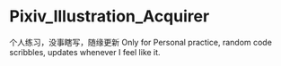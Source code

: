 # Pixiv_Illustration_Acquirer
个人练习，没事瞎写，随缘更新
Only for Personal practice, random code scribbles, updates whenever I feel like it.
